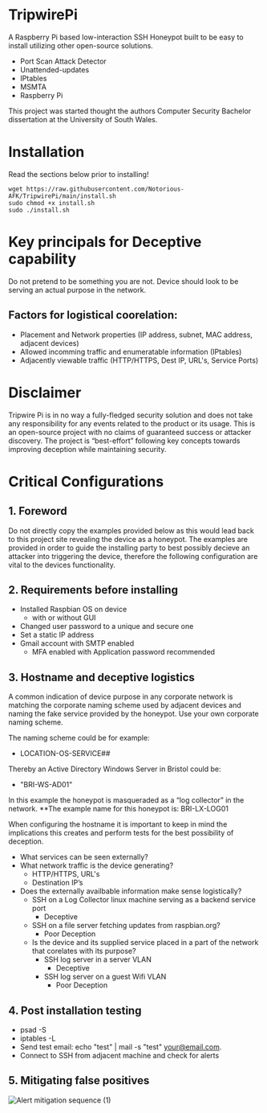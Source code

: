 # TripwirePi
A Raspberry Pi based low-interaction SSH Honeypot built to be easy to install utilizing other open-source solutions.
 * Port Scan Attack Detector
 * Unattended-updates
 * IPtables
 * MSMTA
 * Raspberry Pi

This project was started thought the authors Computer Security Bachelor dissertation at the University of South Wales.

# Installation
Read the sections below prior to installing!
```
wget https://raw.githubusercontent.com/Notorious-AFK/TripwirePi/main/install.sh
sudo chmod +x install.sh
sudo ./install.sh
```

# Key principals for Deceptive capability
Do not pretend to be something you are not.
Device should look to be serving an actual purpose in the network.
## Factors for logistical coorelation:
 * Placement and Network properties (IP address, subnet, MAC address, adjacent devices)
 * Allowed incomming traffic and enumeratable information (IPtables)
 * Adjacently viewable traffic (HTTP/HTTPS, Dest IP, URL's, Service Ports)

# Disclaimer
Tripwire Pi is in no way a fully-fledged security solution and does not take any responsibility for any events related to the product or its usage. This is an open-source project with no claims of guaranteed success or attacker discovery. The project is “best-effort” following key concepts towards improving deception while maintaining security.

# Critical Configurations
## 1. Foreword
Do not directly copy the examples provided below as this would lead back to this project site revealing the device as a honeypot.
The examples are provided in order to guide the installing party to best possibly decieve an attacker into triggering the device, therefore the following configuration are vital to the devices functionality.

## 2. Requirements before installing
 * Installed Raspbian OS on device
   * with or without GUI
 * Changed user password to a unique and secure one
 * Set a static IP address
 * Gmail account with SMTP enabled
   * MFA enabled with Application password recommended

## 3. Hostname and deceptive logistics
A common indication of device purpose in any corporate network is matching the corporate naming scheme used by adjacent devices and naming the fake service provided by the honeypot. Use your own corporate naming scheme.

The naming scheme could be for example: 
 * LOCATION-OS-SERVICE##

Thereby an Active Directory Windows Server in Bristol could be: 
 * "BRI-WS-AD01"

In this example the honeypot is masqueraded as a “log collector” in the network.
**The example name for this honeypot is: BRI-LX-LOG01

When configuring the hostname it is important to keep in mind the implications this creates and perform tests for the best possibility of deception.
 * What services can be seen externally?
 * What network traffic is the device generating?
   * HTTP/HTTPS, URL's
   * Destination IP’s
 * Does the externally availbable information make sense logistically?
   * SSH on a Log Collector linux machine serving as a backend service port
     * Deceptive
   * SSH on a file server fetching updates from raspbian.org?
     * Poor Deception
   * Is the device and its supplied service placed in a part of the network that corelates with its purpose?
     * SSH log server in a server VLAN
       * Deceptive
     * SSH log server on a guest Wifi VLAN
       * Poor Deception

## 4. Post installation testing
 * psad -S
 * iptables -L
 * Send test email: echo "test" | mail -s "test" your@email.com.
 * Connect to SSH from adjacent machine and check for alerts

## 5. Mitigating false positives
![Alert mitigation sequence (1)](https://user-images.githubusercontent.com/57632518/115236940-409b2e00-a11c-11eb-9e21-193506d35f35.png)
